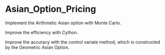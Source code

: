 # Asian_Option_Pricing
Implement the Arithmetic Asian option with Monte Carlo. 

Improve the efficiency with Cython.

Improve the accuracy with the control variate method, which is constructed by the Geometric Asian Option.
